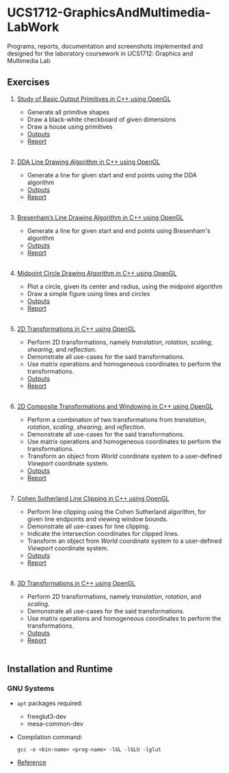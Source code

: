 # UCS1712-GraphicsAndMultimedia-LabWork

Programs, reports, documentation and screenshots implemented and designed for the laboratory coursework in UCS1712: Graphics and Multimedia Lab 

## Exercises

1. [Study of Basic Output Primitives in C++ using OpenGL](./Ex1-Primitives)
    - Generate all primitive shapes
    - Draw a black-white checkboard of given dimensions
    - Draw a house using primitives
    - [Outputs](./Ex1-Primitives/Outputs/)
    - [Report](./Ex1-Primitives/Report.pdf) 
    <br><br>

2. [DDA Line Drawing Algorithm in C++ using OpenGL](./Ex2-DDALineDrawing)
    - Generate a line for given start and end points using the DDA algorithm
    - [Outputs](./Ex2-DDALineDrawing/Outputs/)
    - [Report](./Ex2-DDALineDrawing/Report.pdf)
    <br><br>

3. [Bresenham’s Line Drawing Algorithm in C++ using OpenGL](./Ex3-BresenhamLineDrawing)
    - Generate a line for given start and end points using Bresenham's algorithm  
    - [Outputs](./Ex3-BresenhamLineDrawing/Outputs)
    - [Report](./Ex3-BresenhamLineDrawing/Report.pdf) 
    <br><br>

4. [Midpoint Circle Drawing Algorithm in C++ using OpenGL](./Ex4-MidpointCircleDrawing)
    - Plot a circle, given its center and radius, using the midpoint algorithm
    - Draw a simple figure using lines and circles
    - [Outputs](./Ex4-MidpointCircleDrawing/Outputs)
    - [Report](./Ex4-MidpointCircleDrawing/Report.pdf) 
    <br><br>
    
5. [2D Transformations in C++ using OpenGL](./Ex5-2DTransformations)
    - Perform 2D transformations, namely *translation*, *rotation*, *scaling*, *shearing*, and *reflection*.
    - Demonstrate all use-cases for the said transformations.
    - Use matrix operations and homogeneous coordinates to perform the transformations.
    - [Outputs](./Ex5-2DTransformations/Outputs)
    - [Report](./Ex5-2DTransformations/Report.pdf) 
    <br><br>
    
6. [2D Composite Transformations and Windowing in C++ using OpenGL](./Ex6-2DCompositeTransformations)
    - Perform a combination of two transformations from *translation*, *rotation*, *scaling*, *shearing*, and *reflection*.
    - Demonstrate all use-cases for the said transformations.
    - Use matrix operations and homogeneous coordinates to perform the transformations.
    - Transform an object from *World* coordinate system to a user-defined *Viewport* coordinate system.
    - [Outputs](./Ex6-2DCompositeTransformations/Outputs)
    - [Report](./Ex6-2DCompositeTransformations/Report.pdf) 
    <br><br>

7. [Cohen Sutherland Line Clipping in C++ using OpenGL](./Ex7-CohenSutherland)
    - Perform line clipping using the Cohen Sutherland algorithm, for given line endpoints and viewing window bounds.
    - Demonstrate all use-cases for line clipping.
    - Indicate the intersection coordinates for clipped lines.
    - Transform an object from *World* coordinate system to a user-defined *Viewport* coordinate system.
    - [Outputs](./Ex7-CohenSutherland/Outputs)
    - [Report](./Ex7-CohenSutherland/Report.pdf) 
    <br><br>
    
8. [3D Transformations in C++ using OpenGL](./Ex8-3DTransformations)
    - Perform 2D transformations, namely *translation*, *rotation*, and *scaling*.
    - Demonstrate all use-cases for the said transformations.
    - Use matrix operations and homogeneous coordinates to perform the transformations.
    - [Outputs](./Ex8-3DTransformations/Outputs)
    - [Report](./Ex8-3DTransformations/Report.pdf) 
    <br><br>
    

## Installation and Runtime

### GNU Systems

- `apt` packages required:
    - freeglut3-dev
    - mesa-common-dev


- Compilation command:
    ```
    gcc -o <bin-name> <prog-name> -lGL -lGLU -lglut
    ```

- [Reference](http://www.cse.iitm.ac.in/~vplab/courses/CG/opengl_start.html)
